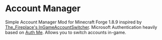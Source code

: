 # Account Manager

Simple Account Manager Mod for Minecraft Forge 1.8.9 inspired by [The_Fireplace's InGameAccountSwitcher](https://github.com/The-Fireplace-Minecraft-Mods/In-Game-Account-Switcher).
Microsoft Authentication heavily based on [Auth Me](https://github.com/axieum/authme).
Allows you to switch accounts in-game.
